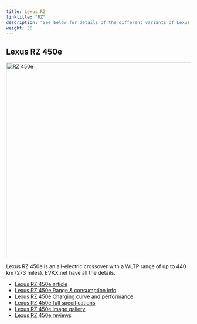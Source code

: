 ```yaml
---
title: Lexus RZ
linktitle: "RZ"
description: "See below for details of the different variants of Lexus RZ"
weight: 30
---
```

## Lexus RZ 450e

<a href="/models/lexus/rz/rz_450e/"><img src="https://media.evkx.net/multimedia/models/lexus/rz/rz_450e/main_1_st.jpg" width="800" height="533" alt="RZ 450e" ></a>

Lexus RZ 450e is an all-electric crossover with a WLTP range of up to 440 km (273 miles). EVKX.net have all the details. 

- [Lexus RZ 450e article](/models/lexus/rz/rz_450e/)
- [Lexus RZ 450e Range & consumption info](/models/lexus/rz/rz_450e/rangeandconsumption)
- [Lexus RZ 450e Charging curve and performance](/models/lexus/rz/rz_450e/chargingcurve)
- [Lexus RZ 450e full specifications](/models/lexus/rz/rz_450e/specifications)
- [Lexus RZ 450e image gallery](/models/lexus/rz/rz_450e/gallery)
- [Lexus RZ 450e reviews](/models/lexus/rz/rz_450e/reviews)

